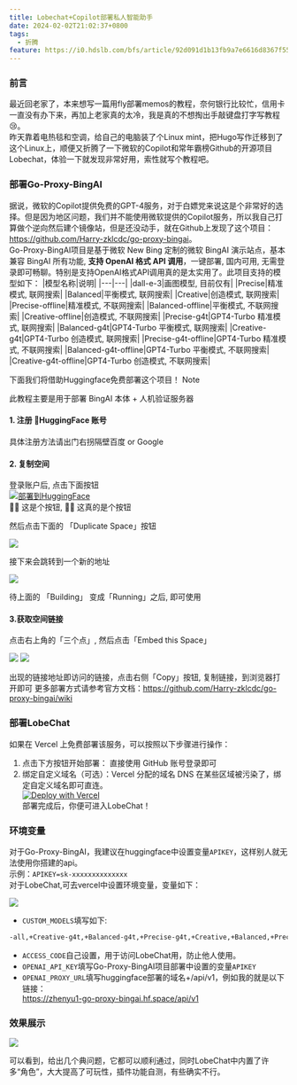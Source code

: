 ```yaml
---
title: Lobechat+Copilot部署私人智能助手
date: 2024-02-02T21:02:37+0800
tags:
  - 折腾
feature: https://i0.hdslb.com/bfs/article/92d091d1b13fb9a7e6616d8367f5560e514080334.jpg
---
```

### 前言
最近回老家了，本来想写一篇用fly部署memos的教程，奈何银行比较忙，信用卡一直没有办下来，再加上老家真的太冷，我是真的不想掏出手敲键盘打字写教程😢。</br>
昨天靠着电热毯和空调，给自己的电脑装了个Linux mint，把Hugo写作迁移到了这个Linux上，顺便又折腾了一下微软的Copilot和常年霸榜Github的开源项目Lobechat，体验一下就发现非常好用，索性就写个教程吧。
### 部署Go-Proxy-BingAI

据说，微软的Copilot提供免费的GPT-4服务，对于白嫖党来说这是个非常好的选择。但是因为地区问题，我们并不能使用微软提供的Copilot服务，所以我自己打算做个逆向然后建个镜像站，但是还没动手，就在Github上发现了这个项目：<https://github.com/Harry-zklcdc/go-proxy-bingai>。<br>
Go-Proxy-BingAI项目是基于微软 New Bing 定制的微软 BingAI 演示站点，基本兼容 BingAI 所有功能, **支持 OpenAI 格式 API 调用**，一键部署, 国内可用, 无需登录即可畅聊。特别是支持OpenAI格式API调用真的是太实用了。此项目支持的模型如下：
|模型名称|说明|
|---|---|
|dall-e-3|画图模型, 目前仅有|
|Precise|精准模式, 联网搜索|
|Balanced|平衡模式, 联网搜索|
|Creative|创造模式, 联网搜索|
|Precise-offline|精准模式, 不联网搜索|
|Balanced-offline|平衡模式, 不联网搜索|
|Creative-offline|创造模式, 不联网搜索|
|Precise-g4t|GPT4-Turbo 精准模式, 联网搜索|
|Balanced-g4t|GPT4-Turbo 平衡模式, 联网搜索|
|Creative-g4t|GPT4-Turbo 创造模式, 联网搜索|
|Precise-g4t-offline|GPT4-Turbo 精准模式, 不联网搜索|
|Balanced-g4t-offline|GPT4-Turbo 平衡模式, 不联网搜索|
|Creative-g4t-offline|GPT4-Turbo 创造模式, 不联网搜索|


下面我们将借助Huggingface免费部署这个项目！
Note

此教程主要是用于部署 BingAI 本体 + 人机验证服务器

#### 1. 注册 🤗HuggingFace 账号

具体注册方法请出门右拐隔壁百度 or Google

#### 2. 复制空间

登录账户后, 点击下面按钮</br>
[![部署到HuggingFace](https://gitee.com/sunzhenyudsg/blogtuku/raw/master/blog/lobechat/HF.svg)](https://huggingface.co/spaces/Harry-zklcdc/go-proxy-bingai?duplicate=true&visibility=public)</br>
☝🏻 这是个按钮, ☝🏻 这真的是个按钮

然后点击下面的 「Duplicate Space」按钮

![](https://i0.hdslb.com/bfs/article/e8482051aa8780582ac978c60f867175514080334.png)



接下来会跳转到一个新的地址

![](https://i0.hdslb.com/bfs/article/1e89c799a5ed5e57c09b56f795f2f49f514080334.png)

待上面的 「Building」 变成「Running」之后, 即可使用

#### 3.获取空间链接

点击右上角的「三个点」, 然后点击「Embed this Space」

![](https://i0.hdslb.com/bfs/article/7d3c86e6d188716f9b804026ca83d74c514080334.png)
![](https://i0.hdslb.com/bfs/article/16879d7048f4766df918a60dfe95b4e3514080334.png)


出现的链接地址即访问的链接，点击右侧「Copy」按钮, 复制链接，到浏览器打开即可
更多部署方式请参考官方文档：<https://github.com/Harry-zklcdc/go-proxy-bingai/wiki>
### 部署LobeChat
如果在 Vercel 上免费部署该服务，可以按照以下步骤进行操作：<br>
1. 点击下方按钮开始部署： 直接使用 GitHub 账号登录即可
2. 绑定自定义域名（可选）：Vercel 分配的域名 DNS 在某些区域被污染了，绑定自定义域名即可直连。<br>
[![Deploy with Vercel](https://vercel.com/button)](https://vercel.com/new/clone?repository-url=https%3A%2F%2Fgithub.com%2Flobehub%2Flobe-chat&envDescription=Find%20your%20OpenAI%20API%20Key%20by%20click%20the%20right%20Learn%20More%20button.&envLink=https%3A%2F%2Fplatform.openai.com%2Faccount%2Fapi-keys&project-name=lobe-chat&repository-name=lobe-chat)<br>
部署完成后，你便可进入LobeChat！

### 环境变量
对于Go-Proxy-BingAI，我建议在huggingface中设置变量`APIKEY`，这样别人就无法使用你搭建的api。<br>
示例：`APIKEY=sk-xxxxxxxxxxxxxx`<br>
对于LobeChat,可去vercel中设置环境变量，变量如下：


![](https://i0.hdslb.com/bfs/article/0380e322e526ccf0db5e162bcff9aa3d514080334.png)

- `CUSTOM_MODELS`填写如下:
```txt
-all,+Creative-g4t,+Balanced-g4t,+Precise-g4t,+Creative,+Balanced,+Precise,+Creative-g4t-offline,+Balanced-g4t-offline,+Precise-g4t-offline,+Creative-offline,+Balanced-offline,+Precise-offline
```

- `ACCESS_CODE`自己设置，用于访问LobeChat用，防止他人使用。
- `OPENAI_API_KEY`填写Go-Proxy-BingAI项目部署中设置的变量`APIKEY`
- `OPENAI_PROXY_URL`填写huggingface部署的域名+/api/v1，例如我的就是以下链接：<br>
https://zhenyu1-go-proxy-bingai.hf.space/api/v1


### 效果展示

![](https://i0.hdslb.com/bfs/article/b010d94814a55540f2b2c4c0548cb8c5514080334.png)

可以看到，给出几个典问题，它都可以顺利通过，同时LobeChat中内置了许多“角色”，大大提高了可玩性，插件功能自测，有些确实不行。